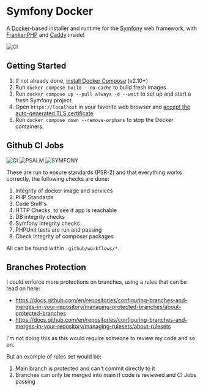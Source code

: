 # Symfony Docker

A [Docker](https://www.docker.com/)-based installer and runtime for the [Symfony](https://symfony.com) web framework,
with [FrankenPHP](https://frankenphp.dev) and [Caddy](https://caddyserver.com/) inside!

![CI](https://github.com/dunglas/symfony-docker/workflows/CI/badge.svg)

## Getting Started

1. If not already done, [install Docker Compose](https://docs.docker.com/compose/install/) (v2.10+)
2. Run `docker compose build --no-cache` to build fresh images
3. Run `docker compose up --pull always -d --wait` to set up and start a fresh Symfony project
4. Open `https://localhost` in your favorite web browser and [accept the auto-generated TLS certificate](https://stackoverflow.com/a/15076602/1352334)
5. Run `docker compose down --remove-orphans` to stop the Docker containers.

## Github CI Jobs

![CI](https://github.com/plastiik/calculator/workflows/ci/badge.svg)
![PSALM](https://github.com/plastiik/calculator/workflows/psalm/badge.svg)
![SYMFONY](https://github.com/plastiik/calculator/workflows/symfony/badge.svg)

These are run to ensure standards (PSR-2) and that everything works correctly, the following checks are done:

1. Integrity of docker image and services
2. PHP Standards
3. Code Sniff's
4. HTTP Checks, to see if app is reachable
5. DB integrity checks
6. Symfony integrity checks
7. PHPUnit tests are run and passing
8. Check integrity of composer packages

All can be found within `.github/workflows/*`.

## Branches Protection

I could enforce more protections on branches, using a rules that can be read on here:
- https://docs.github.com/en/repositories/configuring-branches-and-merges-in-your-repository/managing-protected-branches/about-protected-branches
- https://docs.github.com/en/repositories/configuring-branches-and-merges-in-your-repository/managing-rulesets/about-rulesets

I'm not doing this as this would require someone to review my code and so on.

But an example of rules set would be:

1. Main branch is protected and can't commit directly to it
2. Branches can only be merged into main if code is reviewed and CI Jobs passing
